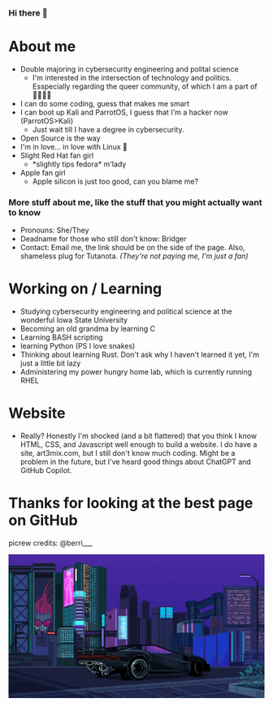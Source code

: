 ### Hi there 👋

<!--
**munkycool/munkycool** is a ✨ _special_ ✨ repository because its `README.md` (this file) appears on your GitHub profile.

Here are some ideas to get you started:

- 🔭 I’m currently working on ...
- 🌱 I’m currently learning ...
- 👯 I’m looking to collaborate on ...
- 🤔 I’m looking for help with ...
- 💬 Ask me about ...
- 📫 How to reach me: ...
- 😄 Pronouns: ...
- ⚡ Fun fact: ...
-->

# About me

- Double majoring in cybersecurity engineering and polital science
    - I'm interested in the intersection of technology and politics. Esspecially regarding the queer community, of which I am a part of 🏳️‍🌈🏳️‍⚧️
- I can do some coding, guess that makes me smart
- I can boot up Kali and ParrotOS, I guess that I'm a hacker now (ParrotOS>Kali)
  - Just wait till I have a degree in cybersecurity. 
- Open Source is the way
- I'm in love... in love with Linux 🐧
- Slight Red Hat fan girl
    - \*slightly tips fedora* m'lady 
 - Apple fan girl 
    - Apple silicon is just too good, can you blame me?

### More stuff about me, like the stuff that you might actually want to know

- Pronouns: She/They
- Deadname for those who still don't know: Bridger
- Contact: Email me, the link should be on the side of the page. Also, shameless plug for Tutanota. *(They're not paying me, I'm just a fan)*

# Working on / Learning 

- Studying cybersecurity engineering and political science at the wonderful Iowa State University
- Becoming an old grandma by learning C
- Learning BASH scripting
- learning Python (PS I love snakes)
- Thinking about learning Rust. Don't ask why I haven't learned it yet, I'm just a little bit lazy
- Administering my power hungry home lab, which is currently running RHEL

# Website

- Really? Honestly I'm shocked (and a bit flattered) that you think I know HTML, CSS, and Javascript well enough to build a website. I do have a site, art3mix.com, but I still don't know much coding. Might be a problem in the future, but I've heard good things about ChatGPT and GitHub Copilot.

# Thanks for looking at the best page on GitHub

picrew credits: @berri___

![cyber punk original source:https://imgur.com/N0haYzT ](https://github.com/munkycool/munkycool/blob/main/external-content.duckduckgo.com.gif)
